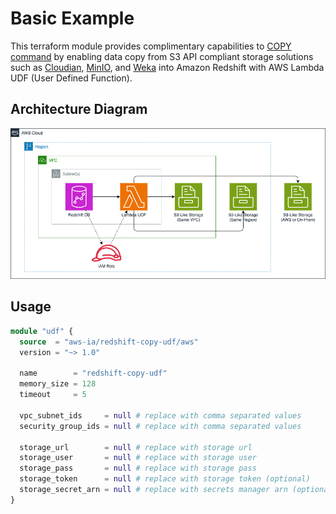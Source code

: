 # Basic Example

This terraform module provides complimentary capabilities to
[COPY command](https://docs.aws.amazon.com/redshift/latest/dg/r_COPY.html)
by enabling data copy from S3 API compliant storage solutions such as
[Cloudian](https://github.com/cloudian/cloudian-s3-operator),
[MinIO](https://github.com/minio/minio), and
[Weka](https://github.com/weka/csi-wekafs) into Amazon Redshift with
AWS Lambda UDF (User Defined Function).

## Architecture Diagram

![Architecture Diagram](../../docs/architecture-diagram.png "Architecture Diagram")

## Usage

```terraform
module "udf" {
  source  = "aws-ia/redshift-copy-udf/aws"
  version = "~> 1.0"

  name        = "redshift-copy-udf"
  memory_size = 128
  timeout     = 5

  vpc_subnet_ids     = null # replace with comma separated values
  security_group_ids = null # replace with comma separated values

  storage_url        = null # replace with storage url
  storage_user       = null # replace with storage user
  storage_pass       = null # replace with storage pass
  storage_token      = null # replace with storage token (optional)
  storage_secret_arn = null # replace with secrets manager arn (optional)
}
```
